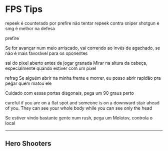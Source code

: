 # FPS Tips

repeek é counterado por prefire 
não tentar repeek contra sniper
shotgun e smg é melhor na defesa

prefire


Se for avançar num meio arriscado, vai correndo ao invés de agachado, se não é mais favorável para os oponentes



sai do pixel aberto antes de jogar granada
Mirar na altura da cabeça, especialmente quando estiver com um pixel


refrag
Se alguém abrir na minha frente e morrer, eu posso abrir rapidão pra pegar quem matou ele


Cuidado com essas portas diagonais, pega um 90 graus perto




careful if you are on a flat spot and someone is on a downward stair ahead of you. They can see your whole body while you can see only the head


Se estiver vindo bastante gente num rush, pega um Molotov,  controla o local


---

## Hero Shooters


